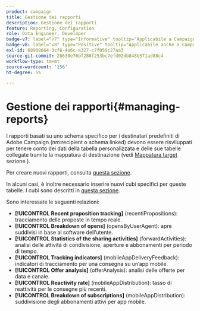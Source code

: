```yaml
---
product: campaign
title: Gestione dei rapporti
description: Gestione dei rapporti
feature: Reporting, Configuration
role: Data Engineer, Developer
badge-v7: label="v7" type="Informative" tooltip="Applicabile a Campaign Classic v7"
badge-v8: label="v8" type="Positive" tooltip="Applicabile anche a Campaign v8"
exl-id: 68908664-3cf6-4a6c-a327-c7f059c27aa3
source-git-commit: 28638e76bf286f253bc7efd02db848b571ad88c4
workflow-type: tm+mt
source-wordcount: '156'
ht-degree: 5%

---
```


# Gestione dei rapporti{#managing-reports}



I rapporti basati su uno schema specifico per i destinatari predefiniti di Adobe Campaign (nm:recipient o schema linked) devono essere risviluppati per tenere conto dei dati della tabella personalizzata e delle sue tabelle collegate tramite la mappatura di destinazione (vedi [Mappatura target](../../configuration/using/target-mapping.md) sezione ).

Per creare nuovi rapporti, consulta [questa sezione](../../reporting/using/about-reports-creation-in-campaign.md).

In alcuni casi, è inoltre necessario inserire nuovi cubi specifici per queste tabelle. I cubi sono descritti in [questa sezione](../../reporting/using/ac-cubes.md).

Sono interessate le seguenti relazioni:

* **[!UICONTROL Recent proposition tracking]** (recentiPropositions): tracciamento delle proposte in tempo reale.
* **[!UICONTROL Breakdown of opens]** (opensByUserAgent): apre suddivisi in base al software dell’utente.
* **[!UICONTROL Statistics of the sharing activities]** (forwardActivities): analisi delle attività di condivisione, aperture e abbonamenti per periodo di tempo.
* **[!UICONTROL Tracking indicators]** (mobileAppDeliveryFeedback): indicatori di tracciamento per una consegna su un’app mobile.
* **[!UICONTROL Offer analysis]** (offerAnalysis): analisi delle offerte per data e canale.
* **[!UICONTROL Reactivity rate]** (mobileAppDistribution): tasso di reattività per le consegne più recenti.
* **[!UICONTROL Breakdown of subscriptions]** (mobileAppDistribution): suddivisione degli abbonamenti attivi per app mobile.

